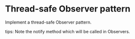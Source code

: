 # Thread-safe Observer pattern
Implement a thread-safe Observer pattern.

tips: Note the notify method which will be called in Observers.